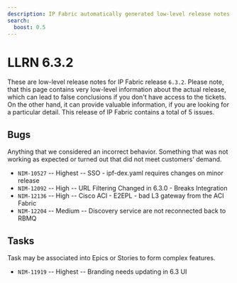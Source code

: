 ```yaml
---
description: IP Fabric automatically generated low-level release notes for version 6.3.2.
search:
  boost: 0.5
---
```


# LLRN 6.3.2

These are low-level release notes for IP Fabric release `6.3.2`. Please note, that this page contains very low-level information about the actual release, which can lead to false conclusions if you don't have access to the tickets. On the other hand, it can provide valuable information, if you are looking for a particular detail. This release of IP Fabric contains a total of 5 issues.

## Bugs

Anything that we considered an incorrect behavior. Something that was not working as expected or turned out that did not meet customers' demand.

- `NIM-10527` -- Highest -- SSO - ipf-dex.yaml requires changes on minor release
- `NIM-12092` -- High -- URL Filtering Changed in 6.3.0 - Breaks Integration
- `NIM-12136` -- High -- Cisco ACI - E2EPL - bad L3 gateway from the ACI Fabric
- `NIM-12204` -- Medium -- Discovery service are not reconnected back to RBMQ

## Tasks

Task may be associated into Epics or Stories to form complex features.

- `NIM-11919` -- Highest -- Branding needs updating in 6.3 UI
